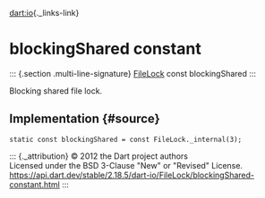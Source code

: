 [dart:io](../../dart-io/dart-io-library){._links-link}

blockingShared constant
=======================

::: {.section .multi-line-signature}
[FileLock](../filelock-class) const blockingShared
:::

Blocking shared file lock.

Implementation {#source}
--------------

``` {.language-dart data-language="dart"}
static const blockingShared = const FileLock._internal(3);
```

::: {._attribution}
© 2012 the Dart project authors\
Licensed under the BSD 3-Clause \"New\" or \"Revised\" License.\
<https://api.dart.dev/stable/2.18.5/dart-io/FileLock/blockingShared-constant.html>
:::
